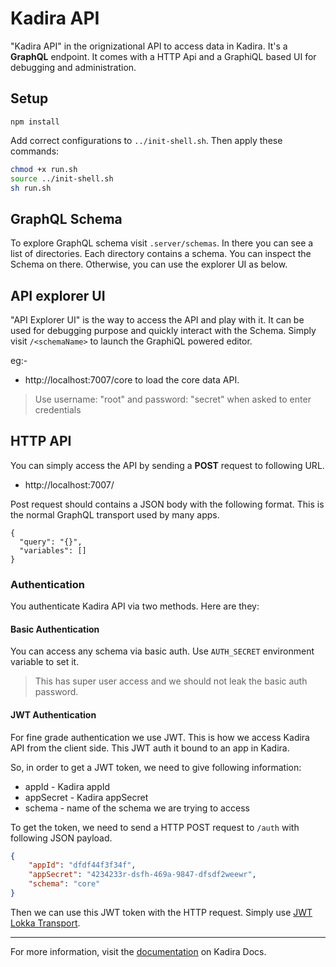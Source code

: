# Kadira API


"Kadira API" in the orignizational API to access data in Kadira. It's a **GraphQL** endpoint. It comes with a HTTP Api and a GraphiQL based UI for debugging and administration.

## Setup

```
npm install
```

Add correct configurations to `../init-shell.sh`. Then apply these commands:

```sh
chmod +x run.sh
source ../init-shell.sh
sh run.sh
```


## GraphQL Schema

To explore GraphQL schema visit `.server/schemas`. In there you can see a list of directories. Each directory contains a schema. You can inspect the Schema on there. Otherwise, you can use the explorer UI as below.

## API explorer UI

"API Explorer UI" is the way to access the API and play with it. It can be used for debugging purpose and quickly interact with the Schema. Simply visit `/<schemaName>` to launch the GraphiQL powered editor.

eg:-

* http://localhost:7007/core to load the core data API.

> Use username: "root" and password: "secret" when asked to enter credentials

## HTTP API

You can simply access the API by sending a **POST** request to following URL.

* http://localhost:7007/<schema-name>

Post request should contains a JSON body with the following format. This is the normal GraphQL transport used by many apps.

```
{
  "query": "{}",
  "variables": []
}
```

### Authentication

You authenticate Kadira API via two methods. Here are they:

#### Basic Authentication

You can access any schema via basic auth. Use `AUTH_SECRET` environment variable to set it.

> This has super user access and we should not leak the basic auth password.

#### JWT Authentication

For fine grade authentication we use JWT. This is how we access Kadira API from the client side. This JWT auth it bound to an app in Kadira.

So, in order to get a JWT token, we need to give following information:

* appId - Kadira appId
* appSecret - Kadira appSecret
* schema - name of the schema we are trying to access

To get the token, we need to send a HTTP POST request to `/auth` with following JSON payload.

```json
{
    "appId": "dfdf44f3f34f",
    "appSecret": "4234233r-dsfh-469a-9847-dfsdf2weewr",
    "schema": "core"
}
```

Then we can use this JWT token with the HTTP request. Simply use [JWT Lokka Transport](https://github.com/kadirahq/lokka-transport-jwt-auth).

---

For more information, visit the [documentation](https://github.com/kadirahq/docs/blob/master/version-0/api.md) on Kadira Docs.
